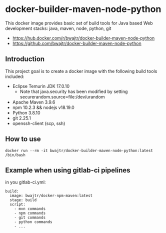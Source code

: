 # docker-builder-maven-node-python

This docker image provides basic set of build tools for Java based Web development stacks: java, maven, node, python, git

* https://hub.docker.com/r/bwajtr/docker-builder-maven-node-python
* https://github.com/bwajtr/docker-builder-maven-node-python

## Introduction

This project goal is to create a docker image with the following build tools included:

* Eclipse Temurin JDK 17.0.10 
  * Note that java.security has been modified by setting securerandom.source=file:/dev/urandom
* Apache Maven 3.9.6
* npm 10.2.3 && nodejs v18.19.0
* Python 3.8.10
* git 2.25.1
* openssh-client (scp, ssh)

## How to use

```
docker run --rm -it bwajtr/docker-builder-maven-node-python:latest /bin/bash
```

## Example when using gitlab-ci pipelines

in you gitlab-ci.yml:

```
build:
  image: bwajtr/docker-npm-maven:latest
  stage: build
  script:
    - mvn commands
    - npm commands
    - git commands
    - python commands
    - ...
```
